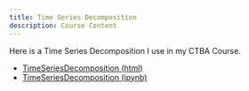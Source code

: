 ```yaml
---
title: Time Series Decomposition
description: Course Content
---
```


Here is a Time Series Decomposition I use in my CTBA Course.
- [TimeSeriesDecomposition (html)](TimeSeriesDecomposition.html)
- [TimeSeriesDecomposition (ipynb)](TimeSeriesDecomposition-1.ipynb)
